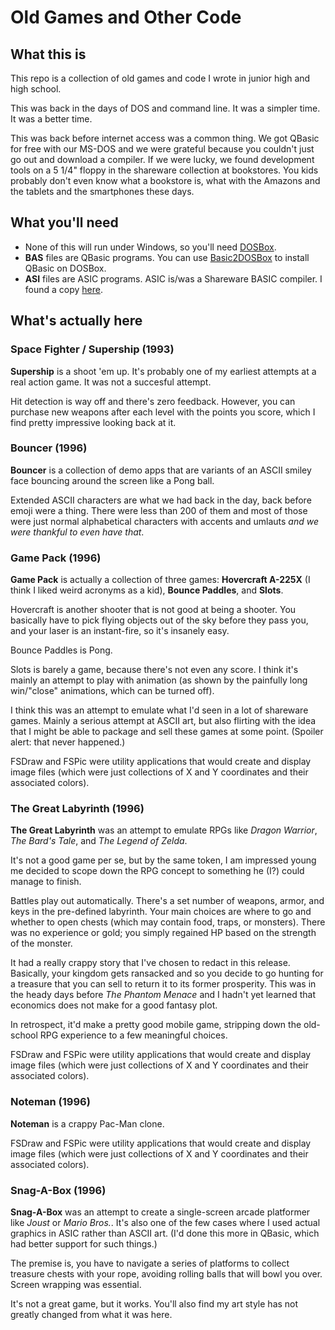 # Old Games and Other Code

## What this is 
This repo is a collection of old games and code I wrote in junior high and high school.

This was back in the days of DOS and command line. It was a simpler time. It was a better time.

This was back before internet access was a common thing. We got QBasic for free with our MS-DOS and we were grateful because you couldn't just go out and download a compiler. If we were lucky, we found development tools on a 5 1/4" floppy in the shareware collection at bookstores. You kids probably don't even know what a bookstore is, what with the Amazons and the tablets and the smartphones these days.

## What you'll need
* None of this will run under Windows, so you'll need [DOSBox](http://www.dosbox.com/).
* **BAS** files are QBasic programs. You can use [Basic2DOSBox](http://www.qbasic.net/en/qbasic-downloads/DOS/Windows-Solutions.htm) to install QBasic on DOSBox.
* **ASI** files are ASIC programs. ASIC is/was a Shareware BASIC compiler. I found a copy [here](http://publish.uwo.ca/~jkiernan/asicinfo.htm).

## What's actually here

### Space Fighter / Supership (1993)

**Supership** is a shoot 'em up. It's probably one of my earliest attempts at a real action game. It was not a succesful attempt.

Hit detection is way off and there's zero feedback. However, you can purchase new weapons after each level with the points you score, which I find pretty impressive looking back at it.

### Bouncer (1996)

**Bouncer** is a collection of demo apps that are variants of an ASCII smiley face bouncing around the screen like a Pong ball.

Extended ASCII characters are what we had back in the day, back before emoji were a thing. There were less than 200 of them and most of those were just normal alphabetical characters with accents and umlauts *and we were thankful to even have that*.

### Game Pack (1996)

**Game Pack** is actually a collection of three games: **Hovercraft A-225X** (I think I liked weird acronyms as a kid), **Bounce Paddles**, and **Slots**.

Hovercraft is another shooter that is not good at being a shooter. You basically have to pick flying objects out of the sky before they pass you, and your laser is an instant-fire, so it's insanely easy.

Bounce Paddles is Pong.

Slots is barely a game, because there's not even any score. I think it's mainly an attempt to play with animation (as shown by the painfully long win/"close" animations, which can be turned off).

I think this was an attempt to emulate what I'd seen in a lot of shareware games. Mainly a serious attempt at ASCII art, but also flirting with the idea that I might be able to package and sell these games at some point. (Spoiler alert: that never happened.)

FSDraw and FSPic were utility applications that would create and display image files (which were just collections of X and Y coordinates and their associated colors).

### The Great Labyrinth (1996)

**The Great Labyrinth** was an attempt to emulate RPGs like *Dragon Warrior*, *The Bard's Tale*, and *The Legend of Zelda*.

It's not a good game per se, but by the same token, I am impressed young me decided to scope down the RPG concept to something he (I?) could manage to finish.

Battles play out automatically. There's a set number of weapons, armor, and keys in the pre-defined labyrinth. Your main choices are where to go and whether to open chests (which may contain food, traps, or monsters). There was no experience or gold; you simply regained HP based on the strength of the monster.

It had a really crappy story that I've chosen to redact in this release. Basically, your kingdom gets ransacked and so you decide to go hunting for a treasure that you can sell to return it to its former prosperity. This was in the heady days before *The Phantom Menace* and I hadn't yet learned that economics does not make for a good fantasy plot.

In retrospect, it'd make a pretty good mobile game, stripping down the old-school RPG experience to a few meaningful choices.

FSDraw and FSPic were utility applications that would create and display image files (which were just collections of X and Y coordinates and their associated colors).

### Noteman (1996)

**Noteman** is a crappy Pac-Man clone.

FSDraw and FSPic were utility applications that would create and display image files (which were just collections of X and Y coordinates and their associated colors).

### Snag-A-Box (1996)

**Snag-A-Box** was an attempt to create a single-screen arcade platformer like *Joust* or *Mario Bros.*. It's also one of the few cases where I used actual graphics in ASIC rather than ASCII art. (I'd done this more in QBasic, which had better support for such things.)

The premise is, you have to navigate a series of platforms to collect treasure chests with your rope, avoiding rolling balls that will bowl you over. Screen wrapping was essential.

It's not a great game, but it works. You'll also find my art style has not greatly changed from what it was here.
